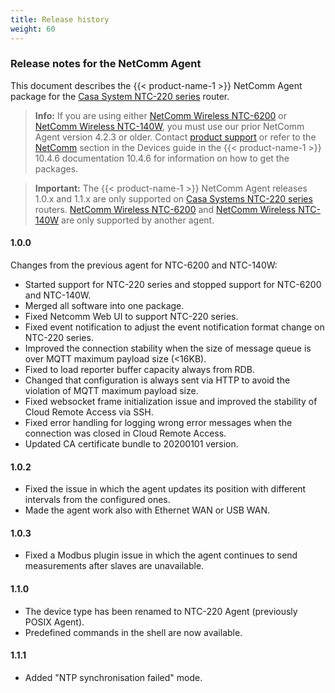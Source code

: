 ```yaml
---
title: Release history
weight: 60
---
```


### Release notes for the NetComm Agent

This document describes the {{< product-name-1 >}} NetComm Agent package for the [Casa System NTC-220 series](https://support.netcommwireless.com/products/NTC-220%20Series) router.

> **Info:** If you are using either [NetComm Wireless NTC-6200](https://support.netcommwireless.com/products/NTC-6200%20Series) or [NetComm Wireless NTC-140W](https://support.netcommwireless.com/products/NTC-140W%20Series), you must use our prior NetComm Agent version 4.2.3 or older. Contact [product support](/welcome/contacting-support/) or refer to the [NetComm](https://cumulocity.com/guides/10.4.6/devices/netcommwireless/) section in the Devices guide in the {{< product-name-1 >}} 10.4.6 documentation 10.4.6 for information on how to get the packages.

> **Important:** The {{< product-name-1 >}} NetComm Agent releases 1.0.x and 1.1.x are only supported on [Casa Systems NTC-220 series](https://support.netcommwireless.com/products/NTC-220%20Series) routers. [NetComm Wireless NTC-6200](https://support.netcommwireless.com/products/NTC-6200%20Series) and [NetComm Wireless NTC-140W](https://support.netcommwireless.com/products/NTC-140W%20Series) are only supported by another agent.

#### 1.0.0

Changes from the previous agent for NTC-6200 and NTC-140W:

* Started support for NTC-220 series and stopped support for NTC-6200 and NTC-140W.
* Merged all software into one package.
* Fixed Netcomm Web UI to support NTC-220 series.
* Fixed event notification to adjust the event notification format change on NTC-220 series.
* Improved the connection stability when the size of message queue is over MQTT maximum payload size (<16KB).
* Fixed to load reporter buffer capacity always from RDB.
* Changed that configuration is always sent via HTTP to avoid the violation of MQTT maximum payload size.
* Fixed websocket frame initialization issue and improved the stability of Cloud Remote Access via SSH.
* Fixed error handling for logging wrong error messages when the connection was closed in Cloud Remote Access.
* Updated CA certificate bundle to 20200101 version.


#### 1.0.2

* Fixed the issue in which the agent updates its position with different intervals from the configured ones.
* Made the agent work also with Ethernet WAN or USB WAN.


#### 1.0.3

* Fixed a Modbus plugin issue in which the agent continues to send measurements after slaves are unavailable.


#### 1.1.0

* The device type has been renamed to NTC-220 Agent (previously POSIX Agent).
* Predefined commands in the shell are now available.


#### 1.1.1

* Added "NTP synchronisation failed" mode.
